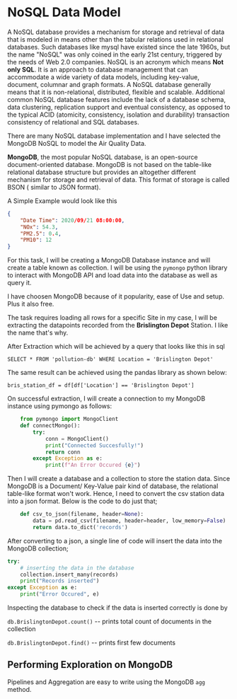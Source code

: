 # NoSQL Data Model

A NoSQL database provides a mechanism for storage and retrieval of data that is modeled in means other than the tabular relations used in relational databases. Such databases like mysql have existed since the late 1960s, but the name "NoSQL" was only coined in the early 21st century, triggered by the needs of Web 2.0 companies. NoSQL is an acronym which means **Not only SQL**. It is an approach to database management that can accommodate a wide variety of data models, including key-value, document, columnar and graph formats. A NoSQL database generally means that it is non-relational, distributed, flexible and scalable. Additional common NoSQL database features include the lack of a database schema, data clustering, replication support and eventual consistency, as opposed to the typical ACID (atomicity, consistency, isolation and durability) transaction consistency of relational and SQL databases.

There are many NoSQL database implementation and I have selected the MongoDB NoSQL to model the Air Quality Data.

**MongoDB**, the most popular NoSQL database, is an open-source document-oriented database. MongoDB is not based on the table-like relational database structure but provides an altogether different mechanism for storage and retrieval of data. This format of storage is called BSON ( similar to JSON format).

A Simple Example would look like this

```json
{
    "Date Time": 2020/09/21 08:00:00,
    "NOx": 54.3,
    "PM2.5": 0.4,
    "PM10": 12
}
```

For this task, I will be creating a MongoDB Database instance and will create a table known as collection. I will be using the `pymongo` python library to interact with MongoDB API and load data into the database as well as query it.

I have choosen MongoDB because of it popularity, ease of Use and setup. Plus it also free.

The task requires loading all rows for a specific Site in my case, I will be extracting the datapoints recorded from the **Brislington Depot** Station. I like the name that's why.

After Extraction which will be achieved by a query that looks like this in sql

`SELECT * FROM 'pollution-db' WHERE Location = 'Brislington Depot'`

The same result can be achieved using the pandas library as shown below:

`bris_station_df = df[df['Location'] == 'Brislington Depot']`

On successful extraction, I will create a connection to my MongoDB instance using pymongo as follows:

```python
    from pymongo import MongoClient
    def connectMongo():
        try:
            conn = MongoClient()
            print("Connected Succesfully!")
            return conn
        except Exception as e:
            print(f"An Error Occured {e}")

```

Then I will create a database and a collection to store the station data. Since MongoDB is a Document/ Key-Value pair kind of database, the relational table-like format won't work. Hence, I need to convert the csv station data into a json format. Below is the code to do just that;

```python
    def csv_to_json(filename, header=None):
        data = pd.read_csv(filename, header=header, low_memory=False)
        return data.to_dict('records')
```

After converting to a json, a single line of code will insert the data into the MongoDB collection;

```python
try:
    # inserting the data in the database
    collection.insert_many(records)
    print("Records inserted")
except Exception as e:
    print("Error Occured", e)
```

Inspecting the database to check if the data is inserted correctly is done by

`db.BrislingtonDepot.count()` -- prints total count of documents in the collection

`db.BrislingtonDepot.find()` -- prints first few documents

## Performing Exploration on MongoDB

Pipelines and Aggregation are easy to write using the MongoDB `agg` method.
